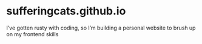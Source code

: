 # sufferingcats.github.io
I’ve gotten rusty with coding, so I’m building a personal website to brush up on my frontend skills
